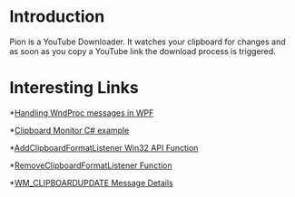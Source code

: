 Introduction
=============
Pion is a YouTube Downloader. It watches your clipboard for changes and as soon as you copy a YouTube link the download process is triggered.

Interesting Links
==================
*[Handling WndProc messages in WPF](http://stackoverflow.com/questions/624367/how-to-handle-wndproc-messages-in-wpf)

*[Clipboard Monitor C# example](http://www.radsoftware.com.au/articles/clipboardmonitor.aspx)

*[AddClipboardFormatListener Win32 API Function](http://msdn.microsoft.com/en-us/library/ms649033\(v=VS.85\).aspx)

*[RemoveClipboardFormatListener Function](http://msdn.microsoft.com/en-us/library/ms649050\(v=VS.85\).aspx)

*[WM_CLIPBOARDUPDATE Message Details](http://msdn.microsoft.com/en-us/library/ms649021\(VS.85\).aspx)